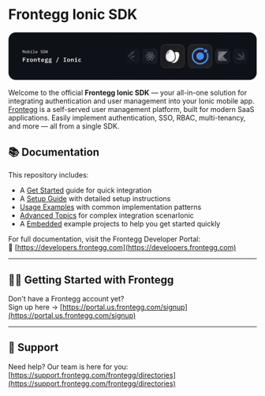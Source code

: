# Frontegg Ionic SDK
![Frontegg_Ionic_SDK](/images/frontegg-ionic.png)

Welcome to the official **Frontegg Ionic SDK** — your all-in-one solution for
integrating authentication and user management into your Ionic mobile
app. [Frontegg](https://frontegg.com/) is a self-served user management platform, built for modern
SaaS applications. Easily implement authentication, SSO, RBAC, multi-tenancy, and more — all from a
single SDK.

## 📚 Documentation

This repository includes:

- A [Get Started](https://ionic-capacitor-guide.frontegg.com/#/getting-started) guide for quick integration
- A [Setup Guide](https://ionic-capacitor-guide.frontegg.com/#/setup) with detailed setup instructions
- [Usage Examples](https://ionic-capacitor-guide.frontegg.com/#/usage) with common implementation patterns
- [Advanced Topics](https://ionic-capacitor-guide.frontegg.com/#/advanced) for complex integration scenarIonic
- A [Embedded](https://github.com/frontegg/frontegg-ionic-capacitor/tree/master/example) example projects to help you get started quickly

For full documentation, visit the Frontegg Developer Portal:  
🔗 [https://developers.frontegg.com](https://developers.frontegg.com)

---

## 🧑‍💻 Getting Started with Frontegg

Don't have a Frontegg account yet?  
Sign up here → [https://portal.us.frontegg.com/signup](https://portal.us.frontegg.com/signup)

---

## 💬 Support

Need help? Our team is here for you:  
[https://support.frontegg.com/frontegg/directories](https://support.frontegg.com/frontegg/directories)
